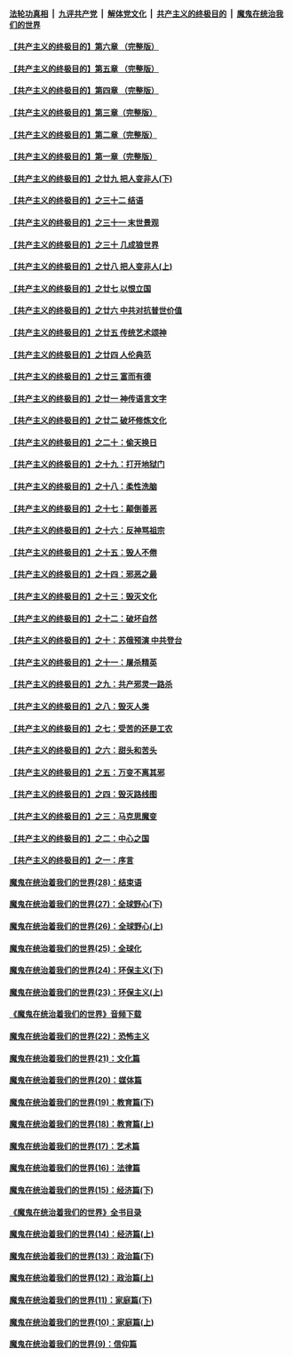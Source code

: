 ####  [法轮功真相](../../../../basic/blob/master/README.md?t=12240213) &nbsp;|&nbsp; [九评共产党](../../../../9ping.md/blob/master/README.md?t=12240213) &nbsp;|&nbsp; [解体党文化](../../../../jtdwh.md/blob/master/README.md?t=12240213)  &nbsp;|&nbsp; [共产主义的终极目的](../../../../gczydzjmd.md/blob/master/README.md?t=12240213) &nbsp;|&nbsp; [魔鬼在统治我们的世界](../../../../mgztzwmdsj.md/blob/master/README.md?t=12240213) 

#### [【共产主义的终极目的】第六章 （完整版）](../pages/nsc422/n11428913.md?t=12240213) 

#### [【共产主义的终极目的】第五章 （完整版）](../pages/nsc422/n11428912.md?t=12240213) 

#### [【共产主义的终极目的】第四章 （完整版）](../pages/nsc422/n11428907.md?t=12240213) 

#### [【共产主义的终极目的】第三章（完整版）](../pages/nsc422/n11428848.md?t=12240213) 

#### [【共产主义的终极目的】第二章（完整版）](../pages/nsc422/n11428831.md?t=12240213) 

#### [【共产主义的终极目的】第一章（完整版）](../pages/nsc422/n11417651.md?t=12240213) 

#### [【共产主义的终极目的】之廿九 把人变非人(下)](../pages/nsc422/n11344140.md?t=12240213) 

#### [【共产主义的终极目的】之三十二 结语](../pages/nsc422/n11360535.md?t=12240213) 

#### [【共产主义的终极目的】之三十一 末世景观](../pages/nsc422/n11351129.md?t=12240213) 

#### [【共产主义的终极目的】之三十 几成狼世界](../pages/nsc422/n11348280.md?t=12240213) 

#### [【共产主义的终极目的】之廿八 把人变非人(上)](../pages/nsc422/n11340492.md?t=12240213) 

#### [【共产主义的终极目的】之廿七 以恨立国](../pages/nsc422/n11336944.md?t=12240213) 

#### [【共产主义的终极目的】之廿六 中共对抗普世价值](../pages/nsc422/n11324785.md?t=12240213) 

#### [【共产主义的终极目的】之廿五 传统艺术颂神](../pages/nsc422/n11296396.md?t=12240213) 

#### [【共产主义的终极目的】之廿四 人伦典范](../pages/nsc422/n11296397.md?t=12240213) 

#### [【共产主义的终极目的】之廿三 富而有德](../pages/nsc422/n11283598.md?t=12240213) 

#### [【共产主义的终极目的】之廿一 神传语言文字](../pages/nsc422/n11263265.md?t=12240213) 

#### [【共产主义的终极目的】之廿二 破坏修炼文化](../pages/nsc422/n11245728.md?t=12240213) 

#### [【共产主义的终极目的】之二十：偷天换日](../pages/nsc422/n11238846.md?t=12240213) 

#### [【共产主义的终极目的】之十九：打开地狱门](../pages/nsc422/n11206376.md?t=12240213) 

#### [【共产主义的终极目的】之十八：柔性洗脑](../pages/nsc422/n11199994.md?t=12240213) 

#### [【共产主义的终极目的】之十七：颠倒善恶](../pages/nsc422/n11179782.md?t=12240213) 

#### [【共产主义的终极目的】之十六：反神骂祖宗](../pages/nsc422/n11166798.md?t=12240213) 

#### [【共产主义的终极目的】之十五：毁人不倦](../pages/nsc422/n11166792.md?t=12240213) 

#### [【共产主义的终极目的】之十四：邪恶之最](../pages/nsc422/n11150249.md?t=12240213) 

#### [【共产主义的终极目的】之十三：毁灭文化](../pages/nsc422/n11135227.md?t=12240213) 

#### [【共产主义的终极目的】之十二：破坏自然](../pages/nsc422/n11135214.md?t=12240213) 

#### [【共产主义的终极目的】之十：苏俄预演 中共登台](../pages/nsc422/n11118424.md?t=12240213) 

#### [【共产主义的终极目的】之十一：屠杀精英](../pages/nsc422/n11118442.md?t=12240213) 

#### [【共产主义的终极目的】之九：共产邪灵一路杀](../pages/nsc422/n11114139.md?t=12240213) 

#### [【共产主义的终极目的】之八：毁灭人类](../pages/nsc422/n11108503.md?t=12240213) 

#### [【共产主义的终极目的】之七：受苦的还是工农](../pages/nsc422/n11101809.md?t=12240213) 

#### [【共产主义的终极目的】之六：甜头和苦头](../pages/nsc422/n11096971.md?t=12240213) 

#### [【共产主义的终极目的】之五：万变不离其邪](../pages/nsc422/n11091285.md?t=12240213) 

#### [【共产主义的终极目的】之四：毁灭路线图](../pages/nsc422/n11086284.md?t=12240213) 

#### [【共产主义的终极目的】之三：马克思魔变](../pages/nsc422/n11061941.md?t=12240213) 

#### [【共产主义的终极目的】之二：中心之国](../pages/nsc422/n11047728.md?t=12240213) 

#### [【共产主义的终极目的】之一：序言](../pages/nsc422/n11086077.md?t=12240213) 

#### [魔鬼在统治着我们的世界(28)：结束语](../pages/nsc422/n10936246.md?t=12240213) 

#### [魔鬼在统治着我们的世界(27)：全球野心(下)](../pages/nsc422/n10928319.md?t=12240213) 

#### [魔鬼在统治着我们的世界(26)：全球野心(上)](../pages/nsc422/n10900318.md?t=12240213) 

#### [魔鬼在统治着我们的世界(25)：全球化](../pages/nsc422/n10788205.md?t=12240213) 

#### [魔鬼在统治着我们的世界(24)：环保主义(下)](../pages/nsc422/n10695307.md?t=12240213) 

#### [魔鬼在统治着我们的世界(23)：环保主义(上)](../pages/nsc422/n10688613.md?t=12240213) 

#### [《魔鬼在统治着我们的世界》音频下载](../pages/nsc422/n10635553.md?t=12240213) 

#### [魔鬼在统治着我们的世界(22)：恐怖主义](../pages/nsc422/n10614727.md?t=12240213) 

#### [魔鬼在统治着我们的世界(21)：文化篇](../pages/nsc422/n10597706.md?t=12240213) 

#### [魔鬼在统治着我们的世界(20)：媒体篇](../pages/nsc422/n10586579.md?t=12240213) 

#### [魔鬼在统治着我们的世界(19)：教育篇(下)](../pages/nsc422/n10564808.md?t=12240213) 

#### [魔鬼在统治着我们的世界(18)：教育篇(上)](../pages/nsc422/n10526970.md?t=12240213) 

#### [魔鬼在统治着我们的世界(17)：艺术篇](../pages/nsc422/n10499093.md?t=12240213) 

#### [魔鬼在统治着我们的世界(16)：法律篇](../pages/nsc422/n10485969.md?t=12240213) 

#### [魔鬼在统治着我们的世界(15)：经济篇(下)](../pages/nsc422/n10469975.md?t=12240213) 

#### [《魔鬼在统治着我们的世界》全书目录](../pages/nsc422/n10464261.md?t=12240213) 

#### [魔鬼在统治着我们的世界(14)：经济篇(上)](../pages/nsc422/n10457370.md?t=12240213) 

#### [魔鬼在统治着我们的世界(13)：政治篇(下)](../pages/nsc422/n10448270.md?t=12240213) 

#### [魔鬼在统治着我们的世界(12)：政治篇(上)](../pages/nsc422/n10444576.md?t=12240213) 

#### [魔鬼在统治着我们的世界(11)：家庭篇(下)](../pages/nsc422/n10440961.md?t=12240213) 

#### [魔鬼在统治着我们的世界(10)：家庭篇(上)](../pages/nsc422/n10435448.md?t=12240213) 

#### [魔鬼在统治着我们的世界(9)：信仰篇](../pages/nsc422/n10432159.md?t=12240213) 

